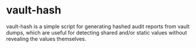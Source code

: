 # vault-hash

vault-hash is a simple script for generating hashed audit reports from vault dumps, which are useful for detecting shared and/or static values without revealing the values themselves.
